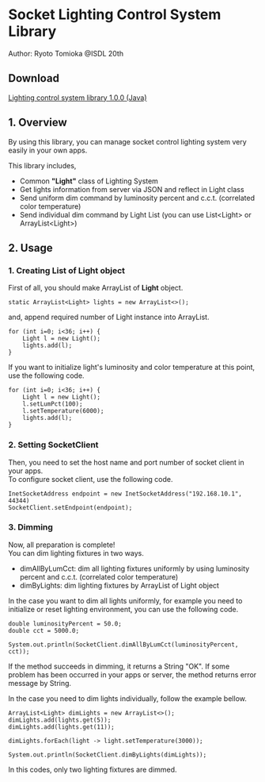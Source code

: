 # Socket Lighting Control System Library
Author: Ryoto Tomioka @ISDL 20th

## Download
[Lighting control system library 1.0.0 (Java)](https://github.com/ryoto1993/SocketILS_Library/raw/master/download/SocketLightingSystemLibrary.jar)

## 1. Overview
By using this library, you can manage socket control lighting
system very easily in your own apps.

This library includes,
- Common __"Light"__ class of Lighting System
- Get lights information from server via JSON and reflect in Light class
- Send uniform dim command by luminosity percent and c.c.t.
(correlated color temperature)
- Send individual dim command by Light List
(you can use List\<Light> or ArrayList\<Light>)

## 2. Usage
### 1. Creating List of Light object
First of all, you should make ArrayList of __Light__ object.
~~~
static ArrayList<Light> lights = new ArrayList<>();
~~~ 
and, append required number of Light instance into ArrayList.
~~~
for (int i=0; i<36; i++) {
    Light l = new Light();
    lights.add(l);
}
~~~
If you want to initialize light's luminosity and color temperature
at this point, use the following code.
~~~
for (int i=0; i<36; i++) {
    Light l = new Light();
    l.setLumPct(100);
    l.setTemperature(6000);
    lights.add(l);
}
~~~

### 2. Setting SocketClient
Then, you need to set the host name and port number of 
socket client in your apps.  
To configure socket client, use the following code.
~~~
InetSocketAddress endpoint = new InetSocketAddress("192.168.10.1", 44344)
SocketClient.setEndpoint(endpoint);
~~~

### 3. Dimming
Now, all preparation is complete!  
You can dim lighting fixtures in two ways.
- dimAllByLumCct: dim all lighting fixtures uniformly
by using luminosity percent and c.c.t. (correlated color temperature)
- dimByLights: dim lighting fixtures by ArrayList of Light object

In the case you want to dim all lights uniformly,
for example you need to initialize or reset lighting environment,
you can use the following code.
~~~
double luminosityPercent = 50.0;
double cct = 5000.0;

System.out.println(SocketClient.dimAllByLumCct(luminosityPercent, cct));
~~~
If the method succeeds in dimming, it returns a String "OK".
If some problem has been occurred in your apps or server,
the method returns error message by String.  

In the case you need to dim lights individually,
follow the example bellow.
~~~
ArrayList<Light> dimLights = new ArrayList<>();
dimLights.add(lights.get(5));
dimLights.add(lights.get(11));

dimLights.forEach(light -> light.setTemperature(3000));

System.out.println(SocketClient.dimByLights(dimLights));
~~~
In this codes, only two lighting fixtures are dimmed.


